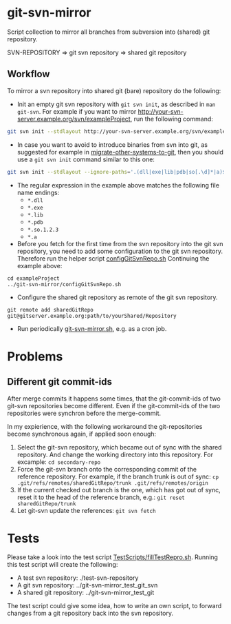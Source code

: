 # git-svn-mirror
Script collection to mirror all branches from subversion into (shared) git repository.

  SVN-REPOSITORY => git svn repository => shared git repository

## Workflow
To mirror a svn repository into shared git (bare) repository do the following:

  - Init an empty git svn repository with `git svn init`, as described in `man git-svn`. For example if you want to mirror http://your-svn-server.example.org/svn/exampleProject, run the following command:
  ```bash
  git svn init --stdlayout http://your-svn-server.example.org/svn/exampleProject exampleProject
  ```
  - In case you want to avoid to introduce binaries from svn into git, as suggested for example in 
    [migrate-other-systems-to-git](https://docs.microsoft.com/en-us/azure/devops/learn/git/migrate-other-systems-to-git#remove-binary-dependencies-and-assets), then you should use a `git svn init` command similar to this one:
  ```bash
  git svn init --stdlayout --ignore-paths='.(dll|exe|lib|pdb|so[.\d]*|a)$' http://your-svn-server.example.org/svn/exampleProject exampleProject
  ```
  - The regular expression in the example above matches the following file name endings:
     - `*.dll`
     - `*.exe`
     - `*.lib`
     - `*.pdb`
     - `*.so.1.2.3`
     - `*.a`
  - Before you fetch for the first time from the svn repository into the git svn repository, you need to add some configuration to the git svn repository.
  Therefore run the helper script [configGitSvnRepo.sh](configGitSvnRepo.sh)
  Continuing the example above:
  ```
  cd exampleProject
  ../git-svn-mirror/configGitSvnRepo.sh
  ```

  - Configure the shared git repository as remote of the git svn repository.
  ```
  git remote add sharedGitRepo git@gitserver.example.org:path/to/yourShared/Repository
  ```

  - Run periodically [git-svn-mirror.sh](git-svn-mirror.sh), e.g. as a cron job.

# Problems

## Different git commit-ids

After merge commits it happens some times, that the git-commit-ids of
two git-svn repositories become different. Even if the git-commit-ids
of the two repositories were synchron before the merge-commit.

In my expierience, with the following workaround the
git-repositories become synchronous again, if applied soon enough:

1. Select the git-svn repository, which became out of sync with the
   shared repository. And change the working directory into this
   repository.
   For excample: `cd secondary-repo`
2. Force the git-svn branch onto the corresponding commit of the
   reference repository. For example, if the branch trunk is out of
   sync:
   `cp .git/refs/remotes/sharedGitRepo/trunk .git/refs/remotes/origin`
3. If the current checked out branch is the one, which has got out of
   sync, reset it to the head of the reference branch, e.g.:
   `git reset sharedGitRepo/trunk`
4. Let git-svn update the references:
   `git svn fetch`

# Tests

Please take a look into the test script [TestScripts/fillTestRepro.sh](TestScripts/fillTestRepro.sh).
Running this test script will create the following:

  - A test svn repository: ./test-svn-repository
  - A git svn repository: ../git-svn-mirror_test_git_svn
  - A shared git repository: ../git-svn-mirror_test_git

The test script could give some idea, how to write an own script, to forward changes from a git repository back into the svn repository.

